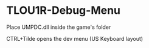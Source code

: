 # TLOU1R-Debug-Menu

Place UMPDC.dll inside the game's folder

CTRL+Tilde opens the dev menu (US Keyboard layout)
